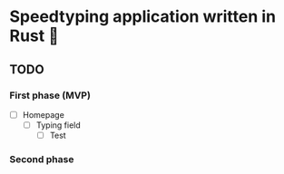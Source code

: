 # Speedtyping application written in Rust :crab:

## TODO

### First phase (MVP)

- [ ] Homepage
  - [ ] Typing field
    - [ ] Test

### Second phase
